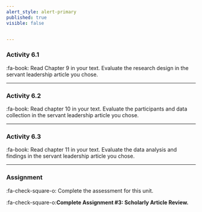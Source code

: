```yaml
---
alert_style: alert-primary
published: true
visible: false


---
```


### Activity 6.1

:fa-book: Read Chapter 9 in your text. Evaluate the research design in the servant leadership article you chose.

---

###  Activity 6.2

:fa-book: Read chapter 10 in your text. Evaluate the participants and data collection in the servant leadership article you chose.

---

### Activity 6.3

:fa-book: Read chapter 11 in your text. Evaluate the data analysis and findings in the servant leadership article you chose.

---

### Assignment

:fa-check-square-o: Complete the assessment for this unit. 

:fa-check-square-o:**Complete Assignment #3: Scholarly Article Review.**
